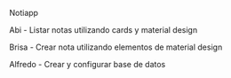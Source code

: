 Notiapp

Abi - Listar notas utilizando cards y material design

Brisa - Crear nota utilizando elementos de material design

Alfredo - Crear y configurar base de datos



